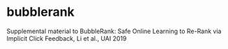 # bubblerank
Supplemental material to BubbleRank: Safe Online Learning to Re-Rank via Implicit Click Feedback, Li et al., UAI 2019
